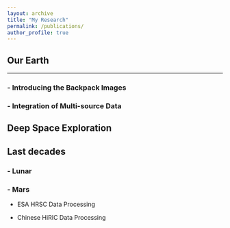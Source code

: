 ```yaml
---
layout: archive
title: "My Research"
permalink: /publications/
author_profile: true
---
```



## Our Earth
---
### - Introducing the Backpack Images

### - Integration of Multi-source Data

## Deep Space Exploration
Last decades
---
### - Lunar

### - Mars
- ESA HRSC Data Processing

- Chinese HiRIC  Data Processing

